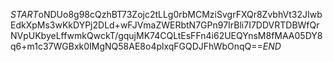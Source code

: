 $START$oNDUo8g98cQzhBT73Zojc2tLLg0rbMCMziSvgrFXQr8ZvbhVt32JIwbEdkXpMs3wKkDYPj2DLd+wFJVmaZWERbtN7GPn97IrBli7I7DDVRTDBWfQrNVpUKbyeLffwmkQwckT/gqujMK74CQLtEsFFn4i62UEQYnsM8fMAA05DY8q6+m1c37WGBxk0IMgNQ58AE8o4plxqFGQDJFhWbOnqQ==$END$